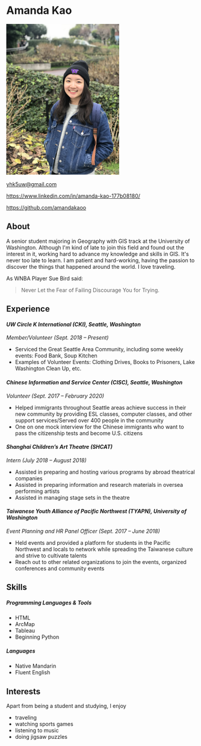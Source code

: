 # Amanda Kao

<img src="images/profile.jpg" width=300>

yhk5uw@gmail.com

https://www.linkedin.com/in/amanda-kao-177b08180/

https://github.com/amandakaoo

## About

A senior student majoring in Geography with GIS track at the University of Washington. Although I'm kind of late to join this field and found out the interest in it, working hard to advance my knowledge and skills in GIS. It's never too late to learn. I am patient and hard-working, having the passion to discover the things that happened around the world. I love traveling.

As WNBA Player Sue Bird said:
> Never Let the Fear of Failing Discourage You for Trying.


## Experience

#### *UW Circle K International (CKI), Seattle, Washington*
*Member/Volunteer (Sept. 2018 – Present)*
- Serviced the Great Seattle Area Community, including some weekly events: Food Bank, Soup Kitchen
- Examples of Volunteer Events: Clothing Drives, Books to Prisoners, Lake Washington Clean Up, etc.

#### *Chinese Information and Service Center (CISC), Seattle, Washington*
*Volunteer (Sept. 2017 – February 2020)*
- Helped immigrants throughout Seattle areas achieve success in their new community by providing ESL classes, computer classes, and other support services/Served over 400 people in the community
- One on one mock interview for the Chinese immigrants who want to pass the citizenship tests and become U.S. citizens

#### *Shanghai Children’s Art Theatre (SHCAT)*
*Intern (July 2018 – August 2018)*
- Assisted in preparing and hosting various programs by abroad theatrical companies
- Assisted in preparing information and research materials in oversea performing artists
- Assisted in managing stage sets in the theatre

#### *Taiwanese Youth Alliance of Pacific Northwest (TYAPN), University of Washington*
*Event Planning and HR Panel Officer (Sept. 2017 – June 2018)*
- Held events and provided a platform for students in the Pacific Northwest and locals to network while spreading the Taiwanese culture and strive to cultivate talents
- Reach out to other related organizations to join the events, organized conferences and community events


## Skills
##### Programming Languages & Tools
* HTML
* ArcMap
* Tableau
* Beginning Python

##### Languages
* Native Mandarin
* Fluent English

## Interests
Apart from being a student and studying, I enjoy
* traveling
* watching sports games
* listening to music
* doing jigsaw puzzles


[University 1]: http://www.univ1.edu
[University 2]: http://www.univ2.edu
[University 3]: http://www.univ3.edu
